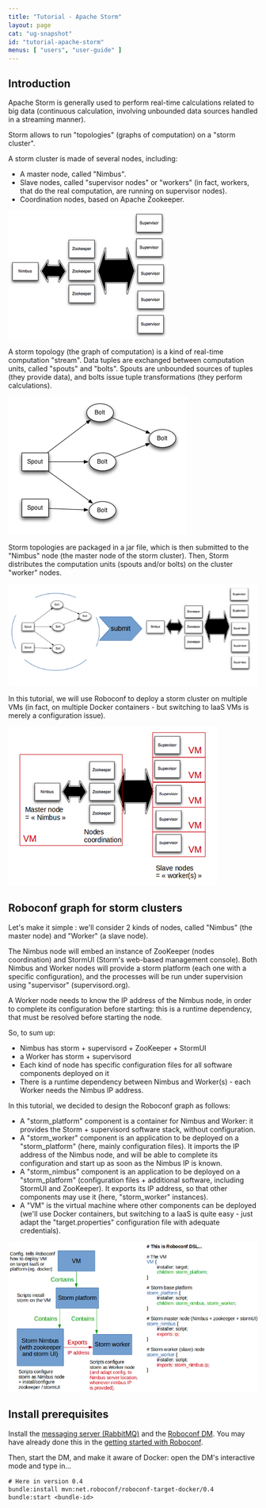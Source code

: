 ```yaml
---
title: "Tutorial - Apache Storm"
layout: page
cat: "ug-snapshot"
id: "tutorial-apache-storm"
menus: [ "users", "user-guide" ]
---
```


## Introduction

Apache Storm is generally used to perform real-time calculations related to big data (continuous calculation, involving unbounded data sources handled in a streaming manner).

Storm allows to run "topologies" (graphs of computation) on a "storm cluster".

A storm cluster is made of several nodes, including:

- A master node, called "Nimbus".
- Slave nodes, called "supervisor nodes" or "workers" (in fact, workers, that do the real computation, are running on supervisor nodes).
- Coordination nodes, based on Apache Zookeeper.

<img src="/resources/img/tutorial-storm-cluster.png" alt="Apache storm cluster" class="gs" />

A storm topology (the graph of computation) is a kind of real-time computation "stream". Data tuples are exchanged between computation units, called "spouts" and "bolts". Spouts are unbounded sources of tuples (they provide data), and bolts issue tuple transformations (they perform calculations).

<img src="/resources/img/tutorial-storm-topology.png" alt="Apache storm topology" class="gs" />

Storm topologies are packaged in a jar file, which is then submitted to the "Nimbus" node (the master node of the storm cluster). Then, Storm distributes the computation units (spouts and/or bolts) on the cluster "worker" nodes.

<img src="/resources/img/tutorial-storm-submit.png" alt="Apache storm topology submission" class="gs" />

In this tutorial, we will use Roboconf to deploy a storm cluster on multiple VMs (in fact, on multiple Docker containers - but switching to IaaS VMs is merely a configuration issue).

<img src="/resources/img/tutorial-storm-multivm.png" alt="Apache storm on multiple VMs" class="gs" />

## Roboconf graph for storm clusters

Let's make it simple : we'll consider 2 kinds of nodes, called "Nimbus" (the master node) and "Worker" (a slave node).

The Nimbus node will embed an instance of ZooKeeper (nodes coordination) and StormUI (Storm's web-based management console).
Both Nimbus and Worker nodes will provide a storm platform (each one with a specific configuration), and the processes will be run under supervision using "supervisor" (supervisord.org).

A Worker node needs to know the IP address of the Nimbus node, in order to complete its configuration before starting: this is a runtime dependency, that must be resolved before starting the node.

So, to sum up:

- Nimbus has storm + supervisord + ZooKeeper + StormUI
- a Worker has storm + supervisord
- Each kind of node has specific configuration files for all software components deployed on it
- There is a runtime dependency between Nimbus and Worker(s) - each Worker needs the Nimbus IP address.

In this tutorial, we decided to design the Roboconf graph as follows:

- A "storm\_platform" component is a container for Nimbus and Worker: it provides the Storm + supervisord software stack, without configuration.
- A "storm\_worker" component is an application to be deployed on a "storm\_platform" (here, mainly configuration files). It imports the IP address of the Nimbus node, and will be able to complete its configuration and start up as soon as the Nimbus IP is known.
- A "storm\_nimbus" component is an application to be deployed on a "storm\_platform" (configuration files + additional software, including StormUI and ZooKeeper). It exports its IP address, so that other components may use it (here, "storm\_worker" instances).
- A "VM" is the virtual machine where other components can be deployed (we'll use Docker containers, but switching to a IaaS is quite easy - just adapt the "target.properties" configuration file with adequate credentials).

<img src="/resources/img/tutorial-storm-model.png" alt="Roboconf graph for Apache Storm" class="gs" />

## Install prerequisites

Install the [messaging server (RabbitMQ)](http://roboconf.net/en/user-guide/installing-the-messaging-server.html) and the [Roboconf DM](http://roboconf.net/en/user-guide/installing-the-deployment-manager.html).
You may have already done this in the [getting started with Roboconf](tutorial-getting-started-with-roboconf.html).

Then, start the DM, and make it aware of Docker: open the DM's interactive mode and type in...

```properties
# Here in version 0.4
bundle:install mvn:net.roboconf/roboconf-target-docker/0.4
bundle:start <bundle-id>
```
